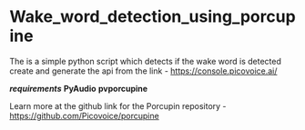 # Wake_word_detection_using_porcupine
The is a simple python script which detects if the wake word is detected 
create and generate the api from the link - https://console.picovoice.ai/

**_requirements_**
**PyAudio**
**pvporcupine**



Learn more at the github link for the Porcupin repository - https://github.com/Picovoice/porcupine
